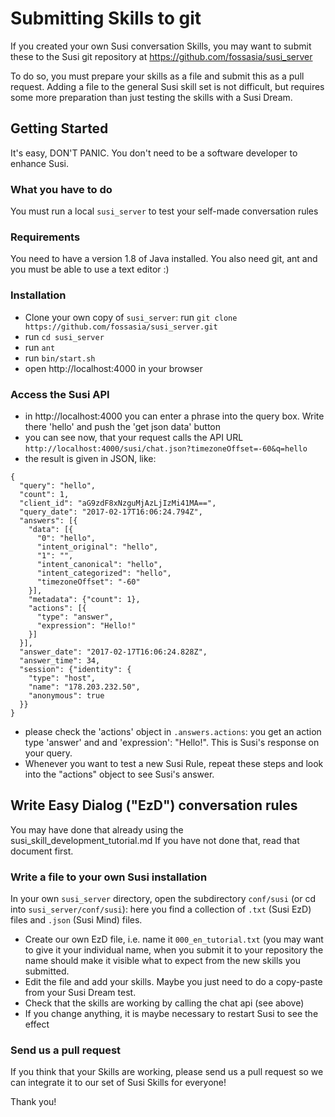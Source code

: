 # Submitting Skills to git

If you created your own Susi conversation Skills, you may want to submit these to the Susi git repository at
https://github.com/fossasia/susi_server

To do so, you must prepare your skills as a file and submit this as a pull request.
Adding a file to the general Susi skill set is not difficult, but requires some more preparation than just testing
the skills with a Susi Dream.

## Getting Started

It's easy, DON'T PANIC. You don't need to be a software developer to enhance Susi.

### What you have to do

You must run a local `susi_server` to test your self-made conversation rules

### Requirements

You need to have a version 1.8 of Java installed. You also need git, ant and you must be able to use a text editor :)

### Installation

* Clone your own copy of `susi_server`: run `git clone https://github.com/fossasia/susi_server.git`
* run `cd susi_server`
* run `ant`
* run `bin/start.sh`
* open http://localhost:4000 in your browser

### Access the Susi API

* in http://localhost:4000 you can enter a phrase into the query box. Write there 'hello' and push the 'get json data' button
* you can see now, that your request calls the API URL `http://localhost:4000/susi/chat.json?timezoneOffset=-60&q=hello`
* the result is given in JSON, like:
```
{
  "query": "hello",
  "count": 1,
  "client_id": "aG9zdF8xNzguMjAzLjIzMi41MA==",
  "query_date": "2017-02-17T16:06:24.794Z",
  "answers": [{
    "data": [{
      "0": "hello",
      "intent_original": "hello",
      "1": "",
      "intent_canonical": "hello",
      "intent_categorized": "hello",
      "timezoneOffset": "-60"
    }],
    "metadata": {"count": 1},
    "actions": [{
      "type": "answer",
      "expression": "Hello!"
    }]
  }],
  "answer_date": "2017-02-17T16:06:24.828Z",
  "answer_time": 34,
  "session": {"identity": {
    "type": "host",
    "name": "178.203.232.50",
    "anonymous": true
  }}
}
```
* please check the 'actions' object in `.answers.actions`: you get an action type 'answer' and and 'expression': "Hello!".
This is Susi's response on your query.
* Whenever you want to test a new Susi Rule, repeat these steps and look into the "actions" object to see Susi's answer.

## Write Easy Dialog ("EzD") conversation rules

You may have done that already using the susi_skill_development_tutorial.md
If you have not done that, read that document first.

### Write a file to your own Susi installation

In your own `susi_server` directory, open the subdirectory `conf/susi` (or cd into `susi_server/conf/susi`): here you
find a collection of `.txt` (Susi EzD) files and `.json` (Susi Mind) files.
* Create our own EzD file, i.e. name it `000_en_tutorial.txt` (you may want to give it your individual name, when you submit it to your repository the name should make it visible what to expect from the new skills you submitted.
* Edit the file and add your skills. Maybe you just need to do a copy-paste from your Susi Dream test.
* Check that the skills are working by calling the chat api (see above)
* If you change anything, it is maybe necessary to restart Susi to see the effect

### Send us a pull request

If you think that your Skills are working, please send us a pull request so we can integrate it to our set of Susi Skills for everyone!

Thank you!